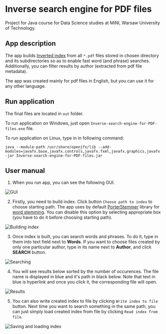# Inverse search engine for PDF files

Project for Java course for Data Science studies at MiNI, Warsaw University of Technology.

## App description

The app builds [Inverted index](https://en.wikipedia.org/wiki/Inverted_index) from all `*.pdf` files stored in chosen directory and its subdirectories so as to enable fast word (and phrase) searches.
Additionally, you can filter results by author (extracted from pdf file metadata).

The app was created mainly for pdf files in English, but you can use it for any other language.

## Run application

The final files are located in `out` folder.

To run application on Windows, just open `Inverse-search-engine-for-PDF-files.exe` file.

To run application on Linux, type in in following command:

```
java --module-path /usr/share/openjfx/lib --add-modules=javafx.base,javafx.controls,javafx.fxml,javafx.graphics,javafx.media,javafx.swing,javafx.web -jar Inverse-search-engine-for-PDF-files.jar
```

## User manual

1. When you run app, you can see the following GUI.

![GUI](/images/GUI.jpg)

2. Firstly, you need to build index. Click button `Choose path to index` to choose starting path. 
The app uses by default [PorterStemmer](https://opennlp.apache.org/docs/1.7.2/apidocs/opennlp-tools/opennlp/tools/stemmer/PorterStemmer.html) library for [word stemming](https://en.wikipedia.org/wiki/Stemming). You can disable this option by selecting appropriate box (you have to do it before choosing starting path).

![Building index](/images/building_index.jpg)

3. Once index is built, you can search words and phrases. To do it, type in them into text field next to **Words**. If you want to choose files created by only one particular author, type in its name next to **Author**, and click **SEARCH** button.

![Searching](/images/searching.jpg)

4. You will see results below sorted by the number of occurences. The file name is displayed in blue and it's path in black below. Note that text in blue is hyperlink and once you click it, the corresponding file will open.

![Results](/images/results.jpg)

5. You can also write created index to file by clicking `Write index to file` button. Next time you want to search something in the same path, you can just simply load created index from file by clicking `Read index from file`.

![Saving and loading index](/images/saving_and_loading_index.jpg)
